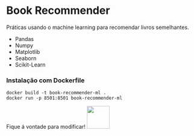 # Book Recommender

Práticas usando o machine learning para recomendar livros semelhantes.

* Pandas
* Numpy
* Matplotlib
* Seaborn
* Scikit-Learn

### Instalação com Dockerfile
```
docker build -t book-recommender-ml .
docker run -p 8501:8501 book-recommender-ml
```

Fique á vontade para modificar! <img src="https://bit.ly/3G1pyYh" width="60">
